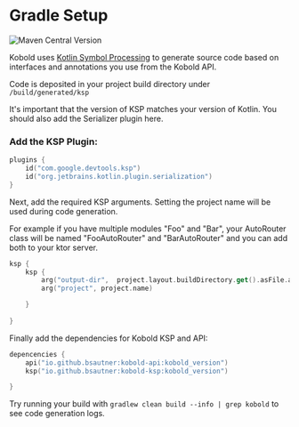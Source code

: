 # Gradle Setup

![Maven Central Version](https://img.shields.io/maven-central/v/io.github.bsautner.kobold/kobold-api)

Kobold uses [Kotlin Symbol Processing](https://kotlinlang.org/docs/ksp-quickstart.html) to generate source code based on interfaces and annotations you use from the Kobold API. 

Code is deposited in your project build directory under `/build/generated/ksp`

It's important that the version of KSP matches your version of Kotlin.  You should also add the Serializer plugin here.
 
### Add the KSP Plugin:

```Kotlin
plugins {
    id("com.google.devtools.ksp") 
    id("org.jetbrains.kotlin.plugin.serialization")
}
```

Next, add the required KSP arguments. Setting the project name will be used during code generation. 

For example if you have multiple modules "Foo" and "Bar", your AutoRouter class will be named "FooAutoRouter" and "BarAutoRouter" and you can add both to your ktor server.

```Kotlin
ksp {
	ksp {
		arg("output-dir",  project.layout.buildDirectory.get().asFile.absolutePath + "/generated/ksp")
		arg("project", project.name)

	}
	
}

```

Finally add the dependencies for Kobold KSP and API:

```Kotlin
depencencies {
	api("io.github.bsautner:kobold-api:kobold_version")
	ksp("io.github.bsautner:kobold-ksp:kobold_version")

}

```

Try running your build with `gradlew clean build --info | grep kobold` to see code generation logs.  